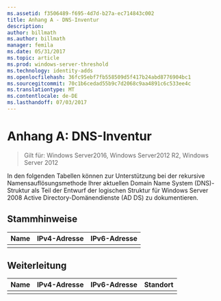 ```yaml
---
ms.assetid: f3506489-f695-4d7d-b27a-ec714843c002
title: Anhang A - DNS-Inventur
description: 
author: billmath
ms.author: billmath
manager: femila
ms.date: 05/31/2017
ms.topic: article
ms.prod: windows-server-threshold
ms.technology: identity-adds
ms.openlocfilehash: 36fc95ebf7fb558509d5f417b24abd8776904bc1
ms.sourcegitcommit: 70c1b6cedad55b9c7d2068c9aa4891c6c533ee4c
ms.translationtype: MT
ms.contentlocale: de-DE
ms.lasthandoff: 07/03/2017
---
```

# <a name="appendix-a-dns-inventory"></a>Anhang A: DNS-Inventur

>Gilt für: Windows Server2016, Windows Server2012 R2, Windows Server 2012

In den folgenden Tabellen können zur Unterstützung bei der rekursive Namensauflösungsmethode Ihrer aktuellen Domain Name System (DNS)-Struktur als Teil der Entwurf der logischen Struktur für Windows Server 2008 Active Directory-Domänendienste (AD DS) zu dokumentieren.  
  
## <a name="root-hints"></a>Stammhinweise  
  
|Name|IPv4-Adresse|IPv6-Adresse|  
|--------|----------------|----------------|  
||||  
  
## <a name="forwarding"></a>Weiterleitung  
  
|Name|IPv4-Adresse|IPv6-Adresse|Standort|  
|--------|----------------|----------------|---------------------|  
|||||  
  


